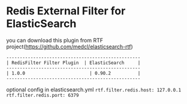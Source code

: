 Redis External Filter for ElasticSearch
==================================



you can download this plugin from RTF project(https://github.com/medcl/elasticsearch-rtf)

    --------------------------------------------------
    | RedisFilter Filter Plugin  | ElasticSearch     |
    --------------------------------------------------
    | 1.0.0                        | 0.90.2          |
    --------------------------------------------------


optional config in elasticsearch.yml
`
rtf.filter.redis.host: 127.0.0.1
rtf.filter.redis.port: 6379
`
